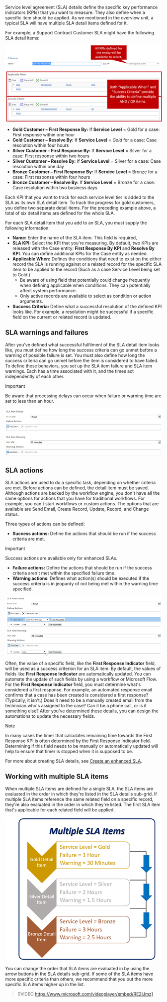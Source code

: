 Service level agreement (SLA) details define the specific key performance indicators (KPIs) that you want to measure. They also define when a specific item should be applied. As we mentioned in the overview unit, a typical SLA will have multiple SLA detail items defined for it.

For example, a Support Contract Customer SLA might have the following SLA detail items:

![Support contract SLA diagram](../media/SLA-Unit4-2.png)

- **Gold Customer – First Response By:** If **Service Level** = Gold for a case: First response within one hour
- **Gold Customer – Resolve By:** If **Service Level** = *Gold* for a case: Case resolution within four hours
- **Silver Customer – First Response By:** If **Service Level** = Silver for a case: First response within two hours
- **Silver Customer – Resolve By:** If **Service Level** = Silver for a case: Case resolution within one day
- **Bronze Customer – First Response By:** If **Service Level** = Bronze for a case: First response within four hours
- **Bronze Customer – Resolve By:** If **Service Level** = Bronze for a case: Case resolution within two business days

Each KPI that you want to track for each service level tier is added to the SLA as its own SLA detail item. To track the progress for gold customers, you define two separate detail items. For the preceding example above, a total of six detail items are defined for the whole SLA.

For each SLA detail item that you add to an SLA, you must supply the following information:

- **Name:** Enter the name of the SLA item. This field is required,
- **SLA KPI:** Select the KPI that you're measuring. By default, two KPIs are released with the Case entity: **First Response By KPI** and **Resolve By KPI**. You can define additional KPIs for the Case entity as needed.
- **Applicable When:** Defines the conditions that need to exist on the either record the SLA is running against or a related record for the specific SLA item to be applied to the record (Such as a case Service Level being set to Gold.)
	- Be aware of using field that potentially could change frequently when defining applicable when conditions.  They can potentially affect system performance.
	- Only active records are available to select as condition or action arguments.
- **Success Criteria:** Define what a successful resolution of the defined KPI looks like. For example, a resolution might be successful if a specific field on the current or related record is updated.

## SLA warnings and failures

After you've defined what successful fulfilment of the SLA detail item looks like, you must define how long the success criteria can go unmet before a warning of possible failure is set. You must also define how long the success criteria can go unmet before the item is considered to have failed. To define these behaviors, you set up the SLA item failure and SLA item warnings. Each has a time associated with it, and the times act independently of each other.

> [!IMPORTANT]
> Be aware that processing delays can occur when failure or warning time are set to less than an hour.  

![KPI definition window](../media/SLA-Unit4-3.png)

## SLA actions

SLA actions are used to do a specific task, depending on whether criteria are met. Before actions can be defined, the detail item must be saved. Although actions are backed by the workflow engine, you don't have all the same options for actions that you have for traditional workflows. For example, you can't start workflows or custom actions. The options that are available are Send Email, Create Record, Update, Record, and Change status.

Three types of actions can be defined:

- **Success actions:** Define the actions that should be run if the success criteria are met.

> [!IMPORTANT]
> Success actions are available only for enhanced SLAs.

- **Failure actions:** Define the actions that should be run if the success criteria aren't met within the specified failure time.
- **Warning actions**: Defines what action(s) should be executed if the success criteria is in jeopardy of not being met within the warning time specified.

![Failure actions and warning actions](../media/SLA-Unit4-4.png)

Often, the value of a specific field, like the **First Response Indicator** field, will be used as a success criterion for an SLA item. By default, the values of fields like **First Response Indicator** are automatically updated. You can automate the update of such fields by using a workflow or Microsoft Flow. For the **First Response Indicator** field, you must determine what's considered a first response. For example, an automated response email confirms that a case has been created is considered a first response? (Typically, it isn't.) Does it need to be a manually created email from the technician who's assigned to the case? Can it be a phone call, or is it something else? After you've determined these details, you can design the automations to update the necessary fields.

> [!NOTE] 
> In many cases the timer that calculates remaining time towards the First Response KPI is often determined by the First Response Indicator field.  Determining if this field needs to be manually or automatically updated will help to ensure that timer is stopped when it is supposed to be.  

For more about creating SLA details, see [Create an enhanced SLA](https://docs.microsoft.com/dynamics365/customer-engagement/customer-service/define-service-level-agreements#create-an-enhanced-sla).

## Working with multiple SLA items

When multiple SLA items are defined for a single SLA, the SLA items are evaluated in the order in which they're listed in the SLA details sub-grid. If multiple SLA items reference the same related field on a specific record, they're also evaluated in the order in which they're listed. The first SLA item that's applicable for each related field will be applied.

![Multiple SLA items diagram](../media/SLA-Unit4-5.png)

You can change the order that SLA items are evaluated in by using the arrow buttons in the SLA details sub-grid. If some of the SLA items have more specific criteria than others, we recommend that you put the more specific SLA items higher up in the list.

> [!VIDEO https://www.microsoft.com/videoplayer/embed/RE2IJmz]